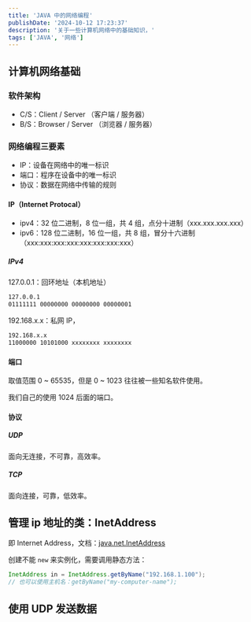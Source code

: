 ```yaml
---
title: 'JAVA 中的网络编程'
publishDate: '2024-10-12 17:23:37'
description: '关于一些计算机网络中的基础知识，'
tags: ['JAVA', '网络']
---
```


## 计算机网络基础

### 软件架构

- C/S：Client / Server （客户端 / 服务器）
- B/S：Browser / Server （浏览器 / 服务器）

### 网络编程三要素

- IP：设备在网络中的唯一标识
- 端口：程序在设备中的唯一标识
- 协议：数据在网络中传输的规则

#### IP（Internet Protocal）

- ipv4：32 位二进制，8 位一组，共 4 组，点分十进制（xxx.xxx.xxx.xxx）
- ipv6：128 位二进制，16 位一组，共 8 组，冒分十六进制（xxx:xxx:xxx:xxx:xxx:xxx:xxx:xxx）

##### IPv4

127.0.0.1：回环地址（本机地址）

```md
127.0.0.1
01111111 00000000 00000000 00000001
```

192.168.x.x：私网 IP，

```md
192.168.x.x
11000000 10101000 xxxxxxxx xxxxxxxx
```

#### 端口

取值范围 0 ~ 65535，但是 0 ~ 1023 往往被一些知名软件使用。

我们自己的使用 1024 后面的端口。

#### 协议

##### UDP

面向无连接，不可靠，高效率。

##### TCP

面向连接，可靠，低效率。

## 管理 ip 地址的类：InetAddress

即 Internet Address，文档：[java.net.InetAddress](https://docs.oracle.com/en/java/javase/21/docs/api/java.base/java/net/InetAddress.html)

创建不能 `new` 来实例化，需要调用静态方法：

```java
InetAddress in = InetAddress.getByName("192.168.1.100");
// 也可以使用主机名：getByName("my-computer-name");
```

## 使用 UDP 发送数据



